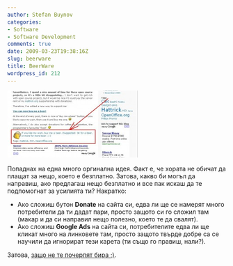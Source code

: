 ```yaml
---
author: Stefan Buynov
categories:
- Software
- Software Development
comments: true
date: 2009-03-23T19:38:16Z
slug: beerware
title: BeerWare
wordpress_id: 212
---
```


[![beerware](/images/2009/03/beerware-300x154.jpg)](/images/2009/03/beerware.jpg)

Попаднах на една много оргинална идея.
Факт е, че хората не обичат да плащат за нещо, което е безплатно. Затова, какво би могъл да направиш, ако предлагаш нещо безплатно и все пак искаш да те подпомогнат за усилията ти? Накратко:
	
  * Ако сложиш бутон **Donate** на сайта си, едва ли ще се намерят много потребители да ти дадат пари, просто защото си го сложил там (макар и да си направил нещо полезно, което те да свалят).
  * Ако сложиш **Google Ads** на сайта си, потребителите едва ли ще кликат много на линковете там, просто защото твърде добре са се научили да игнорират тези карета (ти също го правиш, нали?).

Затова, [защо не те почерпят бира ;)](http://www.flattermann.net/2009/02/flattermannnet-becomes-beer-ware/).

